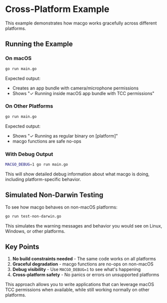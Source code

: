 # Cross-Platform Example

This example demonstrates how macgo works gracefully across different platforms.

## Running the Example

### On macOS
```bash
go run main.go
```

Expected output:
- Creates an app bundle with camera/microphone permissions
- Shows "✓ Running inside macOS app bundle with TCC permissions"

### On Other Platforms
```bash
go run main.go
```

Expected output:
- Shows "✓ Running as regular binary on [platform]"
- macgo functions are safe no-ops

### With Debug Output
```bash
MACGO_DEBUG=1 go run main.go
```

This will show detailed debug information about what macgo is doing, including platform-specific behavior.

## Simulated Non-Darwin Testing

To see how macgo behaves on non-macOS platforms:

```bash
go run test-non-darwin.go
```

This simulates the warning messages and behavior you would see on Linux, Windows, or other platforms.

## Key Points

1. **No build constraints needed** - The same code works on all platforms
2. **Graceful degradation** - macgo functions are no-ops on non-macOS
3. **Debug visibility** - Use `MACGO_DEBUG=1` to see what's happening
4. **Cross-platform safety** - No panics or errors on unsupported platforms

This approach allows you to write applications that can leverage macOS TCC permissions when available, while still working normally on other platforms.